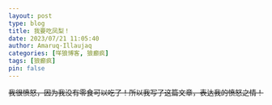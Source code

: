 ```yaml
---
layout: post
type: blog
title: 我要吃凤梨！
date: 2023/07/21 11:05:40
author: Amaruq·Illaujaq
categories: [咩狼博客, 狼癫疯]
tags: [狼癫疯]
pin: false
---
```



~~我很愤怒，因为我没有零食可以吃了！所以我写了这篇文章，表达我的愤怒之情！~~
